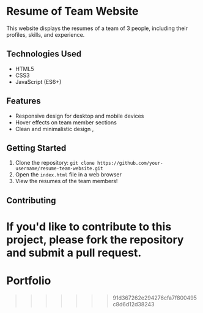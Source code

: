# Resume of Team Website

This website displays the resumes of a team of 3 people, including their profiles, skills, and experience.

## Technologies Used

* HTML5
* CSS3
* JavaScript (ES6+) 

## Features

* Responsive design for desktop and mobile devices
* Hover effects on team member sections
* Clean and minimalistic design ,

## Getting Started

1. Clone the repository: `git clone https://github.com/your-username/resume-team-website.git`
2. Open the `index.html` file in a web browser
3. View the resumes of the team members!

## Contributing

If you'd like to contribute to this project, please fork the repository and submit a pull request.
=======
# Portfolio
>>>>>>> 91d367262e294276cfa7f800495c8d6d12d38243
